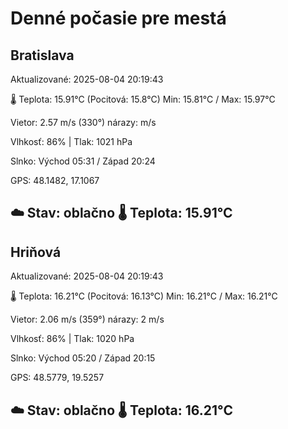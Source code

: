 ﻿# Denné počasie pre mestá

## Bratislava
Aktualizované: 2025-08-04 20:19:43

🌡️ Teplota: 15.91°C 
(Pocitová: 15.8°C)
Min: 15.81°C / Max: 15.97°C

Vietor: 2.57 m/s    (330°) 
nárazy:  m/s

Vlhkosť: 86% | Tlak: 1021 hPa

Slnko: Východ 05:31 / Západ 20:24

GPS: 48.1482, 17.1067

☁️ Stav: oblačno        🌡️ Teplota: 15.91°C
---

## Hriňová
Aktualizované: 2025-08-04 20:19:43

🌡️ Teplota: 16.21°C 
(Pocitová: 16.13°C)
Min: 16.21°C / Max: 16.21°C

Vietor: 2.06 m/s (359°)
nárazy: 2 m/s

Vlhkosť: 86% | Tlak: 1020 hPa

Slnko: Východ 05:20 / Západ 20:15

GPS: 48.5779, 19.5257

☁️ Stav: oblačno        🌡️ Teplota: 16.21°C
---
